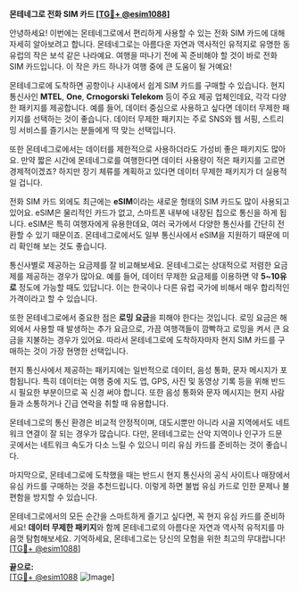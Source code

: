 **몬테네그로 전화 SIM 카드 [[TG💪+ @esim1088](https://t.me/s/esim1088)]**

안녕하세요! 이번에는 몬테네그로에서 편리하게 사용할 수 있는 전화 SIM 카드에 대해 자세히 알아보려고 합니다. 몬테네그로는 아름다운 자연과 역사적인 유적지로 유명한 동유럽의 작은 보석 같은 나라예요. 여행을 떠나기 전에 꼭 준비해야 할 것이 바로 전화 SIM 카드입니다. 이 작은 카드 하나가 여행 중에 큰 도움이 될 거예요!

몬테네그로에 도착하면 공항이나 시내에서 쉽게 SIM 카드를 구매할 수 있습니다. 현지 통신사인 **MTEL**, **One**, **Crnogorski Telekom** 등이 주요 제공 업체인데요, 각각 다양한 패키지를 제공합니다. 예를 들어, 데이터 중심으로 사용하고 싶다면 데이터 무제한 패키지를 선택하는 것이 좋습니다. 데이터 무제한 패키지는 주로 SNS와 웹 서핑, 스트리밍 서비스를 즐기시는 분들에게 딱 맞는 선택입니다.

또한 몬테네그로에서는 데이터를 제한적으로 사용하더라도 가성비 좋은 패키지도 많아요. 만약 짧은 시간에 몬테네그로를 여행한다면 데이터 사용량이 적은 패키지를 고르면 경제적이겠죠? 하지만 장기 체류를 계획하고 있다면 데이터 무제한 패키지가 더 실용적일 겁니다.

전화 SIM 카드 외에도 최근에는 **eSIM**이라는 새로운 형태의 SIM 카드도 많이 사용되고 있어요. eSIM은 물리적인 카드가 없고, 스마트폰 내부에 내장된 칩으로 통신을 하게 됩니다. eSIM은 특히 여행자에게 유용한데요, 여러 국가에서 다양한 통신사를 간단히 전환할 수 있기 때문이죠. 몬테네그로에서도 일부 통신사에서 eSIM을 지원하기 때문에 미리 확인해 보는 것도 좋습니다.

통신사별로 제공하는 요금제를 잘 비교해보세요. 몬테네그로는 상대적으로 저렴한 요금제를 제공하는 경우가 많아요. 예를 들어, 데이터 무제한 요금제를 이용하면 약 **5~10유로** 정도에 가능할 때도 있답니다. 이는 한국이나 다른 유럽 국가에 비해서 매우 합리적인 가격이라고 할 수 있습니다.

또한 몬테네그로에서 중요한 점은 **로밍 요금**을 피해야 한다는 것입니다. 로밍 요금은 해외에서 사용할 때 발생하는 추가 요금으로, 가끔 여행객들이 깜빡하고 로밍을 켜서 큰 요금을 지불하는 경우가 있어요. 따라서 몬테네그로에 도착하자마자 현지 SIM 카드를 구매하는 것이 가장 현명한 선택입니다.

현지 통신사에서 제공하는 패키지에는 일반적으로 데이터, 음성 통화, 문자 메시지가 포함됩니다. 특히 데이터는 여행 중에 지도 앱, GPS, 사진 및 동영상 기록 등을 위해 반드시 필요한 부분이므로 꼭 신경 써야 합니다. 또한 음성 통화와 문자 메시지는 현지 사람들과 소통하거나 긴급 연락을 취할 때 유용합니다.

몬테네그로의 통신 환경은 비교적 안정적이며, 대도시뿐만 아니라 시골 지역에서도 네트워크 연결이 잘 되는 경우가 많습니다. 다만, 몬테네그로는 산악 지역이나 인구가 드문 곳에서는 네트워크 속도가 다소 느릴 수 있으니 미리 유심 카드를 준비하는 것이 좋습니다.

마지막으로, 몬테네그로에 도착했을 때는 반드시 현지 통신사의 공식 사이트나 매장에서 유심 카드를 구매하는 것을 추천드립니다. 이렇게 하면 불법 유심 카드로 인한 문제나 불편함을 방지할 수 있습니다.

몬테네그로에서의 모든 순간을 스마트하게 즐기고 싶다면, 꼭 현지 유심 카드를 준비하세요! **데이터 무제한 패키지**와 함께 몬테네그로의 아름다운 자연과 역사적 유적지를 마음껏 탐험해보세요. 기억하세요, 몬테네그로는 당신의 모험을 위한 최고의 무대랍니다! [[TG💪+ @esim1088](https://t.me/s/esim1088)]

**끝으로:**  
[[TG💪+ @esim1088](https://t.me/s/esim1088) ![Image](https://i.postimg.cc/Y0z9fWf4/image.png)]